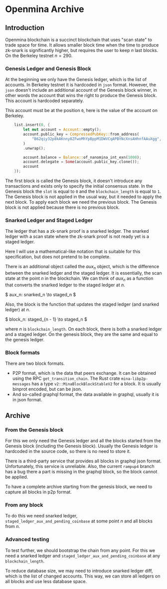 # Openmina Archive

## Introduction

Openmina blockchain is a succinct blockchain that uses "scan state" to trade space for time. It allows smaller block time when the time to produce zk-snark is significantly higher, but requires the user to keep $n$ last blocks. On the Berkeley testnet $n = 290$.

### Genesis Ledger and Genesis Block

At the beginning we only have the Genesis ledger, which is the list of accounts. In Berkeley testnet it is hardcoded in `json` format. However, the `json` doesn't include an additional account of the Genesis block winner, in other words the account that wins the right to produce the Genesis block. This account is hardcoded separately.

This account must be at the position `0`, here is the value of the account on Berkeley.

```Rust
    list.insert(0, {
        let mut account = Account::empty();
        account.public_key = CompressedPubKey::from_address(
            "B62qiy32p8kAKnny8ZFwoMhYpBppM1DWVCqAPBYNcXnsAHhnfAAuXgg",
        )
        .unwrap();

        account.balance = Balance::of_nanomina_int_exn(1000);
        account.delegate = Some(account.public_key.clone());
        account
    });
```

The first block is called the Genesis block, it doesn't introduce any transactions and exists only to specify the initial consensus state. In the Genesis block the `slot` is equal to `0` and the `blockchain_length` is equal to  `1`. The Genesis block is not applied in the usual way, but it needed to apply the next block. To apply each block we need the previous block. The Genesis block is not applied because there is no previous block.

### Snarked Ledger and Staged Ledger

The ledger that has a zk-snark proof is a snarked ledger. The snarked ledger with a scan state where the zk-snark proof is not ready yet is a staged ledger.

Here I will use a mathematical-like notation that is suitable for this specification, but does not pretend to be complete.

There is an additional object called the $aux_n$ object, which is the difference between the snarked ledger and the staged ledger. It is essentially, the scan state at the point $n$ in the blockchain. We can think of $aux_n$ as a function that converts the snarked ledger to the staged ledger at $n$.

$ aux_n: snarked_n \to staged_n $

Also, the block is the function that updates the staged ledger (and snarked ledger) at $n$.

$ block_n: staged_{n - 1} \to staged_n $

where $n$ is `blockchain_length`. On each block, there is both a snarked ledger and a staged ledger. On the genesis block, they are the same and equal to the genesis ledger.

### Block formats

There are two block formats.

* P2P format, which is the data that peers exchange. It can be obtained using the RPC `get_transition_chain`. The Rust crate `mina-libp2p-messages` has a type `v2::MinaBlockBlockStableV2` for a block. It is usually binprot encoded, but can be json.
* And so-called graphql format, the data available in graphql, usually it is in json format.

## Archive

### From the Genesis block

For this we only need the Genesis ledger and all the blocks started from the Genesis block (including the Genesis block). Usually the Genesis ledger is hardcoded in the source code, so there is no need to store it.

There is a third-party service that provides all blocks in graphql json format. Unfortunately, this service is unreliable. Also, the current `rampup4` branch has a bug there a part is missing in the graphql block, so the block cannot be applied.

To have a complete archive starting from the genesis block, we need to capture all blocks in p2p format.

### From any block

To do this we need snarked ledger, `staged_ledger_aux_and_pending_coinbase` at some point $n$ and all blocks from $n$.

### Advanced testing

To test further, we should bootstrap the chain from any point. For this we need a snarked ledger and `staged_ledger_aux_and_pending_coinbase` at any `blockchain_length`.

To reduce database size, we may need to introduce snarked ledger diff, which is the list of changed accounts. This way, we can store all ledgers on all blocks and use less database space.
